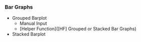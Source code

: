 ### Bar Graphs
- Grouped Barplot
  - Manual Input
  - [Helper Function]([HF] Grouped or Stacked Bar Graphs)
- Stacked Barplot
